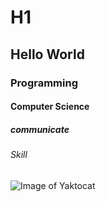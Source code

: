 # H1
## Hello World
### Programming
#### Computer Science
##### communicate
###### Skill
![Image of Yaktocat](https://octodex.github.com/images/yaktocat.png)

